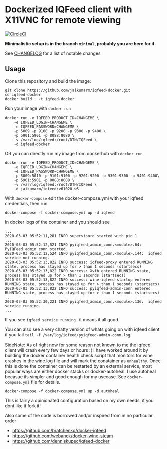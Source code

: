Dockerized IQFeed client with X11VNC for remote viewing
=======================

[![CircleCI](https://circleci.com/gh/jaikumarm/docker-iqfeed.svg?style=svg)](https://circleci.com/gh/jaikumarm/docker-iqfeed)

**Minimalistic setup is in the branch `minimal`, probably you are here for it.**

See [CHANGELOG](./CHANGELOG.md) for a list of notable changes

Usage
-----
Clone this repository and build the image:
```
git clone https://github.com/jaikumarm/iqfeed-docker.git
cd iqfeed-docker
docker build . -t iqfeed-docker
```

Run your image with `docker run`
```
docker run -e IQFEED_PRODUCT_ID=CHANGEME \
    -e IQFEED_LOGIN=CHANGEME \
    -e IQFEED_PASSWORD=CHANGEME \
    -p 5009 -p 9100 -p 9200 -p 9300 -p 9400 \
    -p 5901:5901 -p 8088:8080 \
    -v /var/log/iqfeed:/root/DTN/IQFeed \
    -d iqfeed-docker
```

OR you can directly run my image from dockerhub with  `docker run`
```
docker run -e IQFEED_PRODUCT_ID=CHANGEME \
    -e IQFEED_LOGIN=CHANGEME \
    -e IQFEED_PASSWORD=CHANGEME \
    -p 5009:5010 -p 9101:9100 -p 9201:9200 -p 9301:9300 -p 9401:9400\
    -p 5901:5901 -p 8088:8088 \
    -v /var/log/iqfeed:/root/DTN/IQFeed \
    -d jaikumarm/iqfeed:v61020-w5
```

With `docker-compose` edit the docker-compose.yml with your iqfeed credentials, then run
```
docker-compose -f docker-compose.yml up -d iqfeed
```


In docker logs of the container and you should see
```
...
2020-03-03 05:52:11,281 INFO supervisord started with pid 1
...
2020-03-03 05:52:12,521 INFO pyiqfeed_admin_conn.<module>.64:  PyIQFeed admin conn started.
2020-03-03 05:52:12,524 INFO pyiqfeed_admin_conn.<module>.144:  iqfeed service not running.
2020-03-03 05:52:13,822 INFO success: iqfeed-proxy entered RUNNING state, process has stayed up for > than 1 seconds (startsecs)
2020-03-03 05:52:13,822 INFO success: Xvfb entered RUNNING state, process has stayed up for > than 1 seconds (startsecs)
2020-03-03 05:52:13,822 INFO success: wine-iqfeed-startup entered RUNNING state, process has stayed up for > than 1 seconds (startsecs)
2020-03-03 05:52:13,822 INFO success: pyiqfeed-admin-conn entered RUNNING state, process has stayed up for > than 1 seconds (startsecs)
..
2020-03-03 05:52:30,221 INFO pyiqfeed_admin_conn.<module>.136:  iqfeed service running.
...
```

If you see `iqfeed service running.` it means it all good. 

You can also see a very chatty version of whats going on with iqfeed client if you tail `tail -f /var/log/iqfeed/pyiqfeed-admin-conn.log`. 


SideNote:
As of right now for some reason not known to me the iqfeed client will crash every few days or hours :( I have worked around it by building the docker container health check script that monitors for wine crashes in the wine.log file and will mark the conatainer as `unhealthy`. Once this is done the container can be restarted by an external service, most popular ways are either docker stacks or docker-autoheal. I use autoheal becasue its simpler and good enough for my usecase. See `docker-compose.yml` file for details.

```
docker-compose -f docker-compose.yml up -d autoheal
```


This is fairly a opinionated configuration based on my own needs, if you dont like it fork it!

Also some of the code is borrowed and/or inspired from in no particular order
* https://github.com/bratchenko/docker-iqfeed
* https://github.com/webanck/docker-wine-steam
* https://github.com/denniskupec/iqfeed-docker

